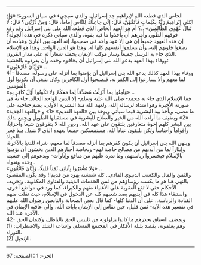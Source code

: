 ------------------------------------------------------------------------

الخاص الذي قطعه الله لإبراهيم جد إسرائيل. والذي سيجيء في سياق السورة:
«وَإِذِ ابْتَلى إِبْراهِيمَ رَبُّهُ بِكَلِماتٍ فَأَتَمَّهُنَّ، قالَ: إِنِّي جاعِلُكَ لِلنَّاسِ إِماماً، قالَ:
وَمِنْ ذُرِّيَّتِي؟ قالَ: لا يَنالُ عَهْدِي الظَّالِمِينَ» ..؟ أم هو العهد الخاص الذي قطعه
الله على بني إسرائيل وقد رفع فوقهم الطور، وأمرهم أن يأخذوا ما فيه بقوة،
والذي سيأتي ذكره في هذه الجولة؟  
إن هذه العهود جميعاً إن هي إلا عهد واحد في صميمها. إنه العهد بين البارئ
وعباده أن يصغوا قلوبهم إليه، وأن يسلموا أنفسهم كلها له. وهذا هو الدين
الواحد. وهذا هو الإسلام الذي جاء به الرسل جميعاً وسار موكب الإيمان يحمله
شعاراً له على مدار القرون.  
ووفاء بهذا العهد يدعو الله بني إسرائيل أن يخافوه وحده وأن يفردوه
بالخشية:  
«وَإِيَّايَ فَارْهَبُونِ» ..  
41- ووفاء بهذا العهد كذلك يدعو الله بني إسرائيل أن يؤمنوا بما أنزله على
رسوله، مصدقاً لما معهم وألا يسارعوا إلى الكفر به، فيصبحوا أول الكافرين
وكان ينبغي أن يكونوا أول المؤمنين:  
«وَآمِنُوا بِما أَنْزَلْتُ مُصَدِّقاً لِما مَعَكُمْ وَلا تَكُونُوا أَوَّلَ كافِرٍ بِهِ» ..  
فما الإسلام الذي جاء به محمد- صلى الله عليه وسلم- إلا الدين الواحد
الخالد. جاء به في صورته الأخيرة وهو امتداد لرسالة الله، ولعهد الله منذ
البشرية الأولى، يضم جناحيه على ما مضى، ويأخذ بيد البشرية فيما سيأتي
ويوحد بين «العهد القديم» «1» و «والعهد الجديد» «2» ويضيف ما أراده الله
من الخير والصلاح للبشرية في مستقبلها الطويل ويجمع بذلك بين البشر كلهم
إخوة متعارفين يلتقون على عهد الله، ودين الله لا يتفرقون شيعاً وأحزاباً،
وأقواماً وأجناساً ولكن يلتقون عباداً لله، مستمسكين جميعاً بعهده الذي لا
يتبدل منذ فجر الحياة.  
وينهى الله بني إسرائيل أن يكون كفرهم بما أنزله مصدقاً لما معهم، شراء
للدنيا بالآخرة، وإيثاراً لما بين أيديهم من مصالح خاصة لهم- وبخاصة أحبارهم
الذين يخشون أن يؤمنوا بالإسلام فيخسروا رياستهم، وما تدره عليهم من منافع
وإتاوات- ويدعوهم إلى خشيته وحده وتقواه..  
«وَلا تَشْتَرُوا بِآياتِي ثَمَناً قَلِيلًا، وَإِيَّايَ فَاتَّقُونِ» ..  
والثمن والمال والكسب الدنيوي المادي.. كله شنشنة يهود من قديم!! وقد يكون
المقصود بالنهي هنا هو ما يكسبه رؤساؤهم من ثمن الخدمات الدينية والفتاوى
المكذوبة، وتحريف الأحكام حتى لا تقع العقوبة على الأغنياء منهم والكبراء،
كما ورد في مواضع أخرى، واستبقاء هذا كله في أيديهم بصد شعبهم كله عن
الدخول في الإسلام، حيث تفلت منهم القيادة والرياسة.. على أن الدنيا كلها-
كما قال بعض الصحابة والتابعين رضوان الله عليهم في تفسير هذه الآية- ثمن
قليل، حين تقاس إلى الإيمان بآيات الله، وإلى عاقبة الإيمان في الآخرة عند
الله.  
42- ويمضي السياق يحذرهم ما كانوا يزاولونه من تلبيس الحق بالباطل، وكتمان
الحق وهم يعلمونه، بقصد بلبلة الأفكار في المجتمع المسلم، وإشاعة الشك
والاضطراب: (1) التوراة.  
(2) الإنجيل.

------------------------------------------------------------------------

الجزء: 1 ¦ الصفحة: 67
